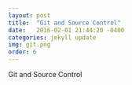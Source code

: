 ```yaml
---
layout: post
title:  "Git and Source Control"
date:   2016-02-01 21:44:20 -0400
categories: jekyll update
img: git.png
order: 6
---
```

Git and Source Control
